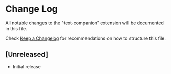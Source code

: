 # Change Log

All notable changes to the "text-companion" extension will be documented in this file.

Check [Keep a Changelog](http://keepachangelog.com/) for recommendations on how to structure this file.

## [Unreleased]

- Initial release
